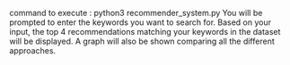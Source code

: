 command to execute : python3 recommender_system.py
You will be prompted to enter the keywords you want to search for.
Based on your input, the top 4 recommendations matching your keywords in the dataset will be displayed. 
A graph will also be shown comparing all the different approaches.
